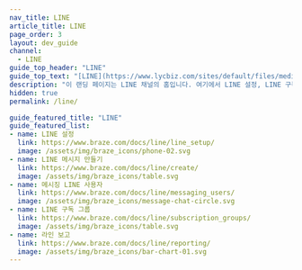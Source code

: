 ```yaml
---
nav_title: LINE
article_title: LINE
page_order: 3
layout: dev_guide
channel:
  - LINE
guide_top_header: "LINE"
guide_top_text: "[LINE](https://www.lycbiz.com/sites/default/files/media/jp/download/LINE%20Business%20Guide_202310-202403.pdf)는 일본에서 가장 인기 있는 메시징 앱으로, 월간 활성 사용자 수가 9500만 명이 넘습니다. 메시징 외에도 LINE은 사용자에게 소셜 미디어, 게임, 쇼핑 및 결제를 위한 \"올인원\" 플랫폼을 제공합니다.<br><br>LINE 계정을 Braze와 통합하여 제로 및 퍼스트 파티 고객 데이터를 활용하여 고객의 선호도, 행동 및 크로스채널 상호작용을 기반으로 적절한 고객에게 매력적인 LINE 메시지를 보낼 수 있습니다.<br><br>LINE 액세스는 베타 버전이며 선택된 Braze 패키지에서만 사용할 수 있습니다. 귀하의 계정 매니저 또는 고객 성공 매니저에게 연락하여 시작하십시오."
description: "이 랜딩 페이지는 LINE 채널의 홈입니다. 여기에서 LINE 설정, LINE 구독 그룹, LINE 캠페인, LINE 보고서 등을 다루는 기사를 찾을 수 있습니다."
hidden: true
permalink: /line/

guide_featured_title: "LINE"
guide_featured_list:
- name: LINE 설정
  link: https://www.braze.com/docs/line/line_setup/
  image: /assets/img/braze_icons/phone-02.svg
- name: LINE 메시지 만들기
  link: https://www.braze.com/docs/line/create/
  image: /assets/img/braze_icons/table.svg
- name: 메시징 LINE 사용자
  link: https://www.braze.com/docs/line/messaging_users/
  image: /assets/img/braze_icons/message-chat-circle.svg
- name: LINE 구독 그룹
  link: https://www.braze.com/docs/line/subscription_groups/
  image: /assets/img/braze_icons/table.svg
- name: 라인 보고
  link: https://www.braze.com/docs/line/reporting/
  image: /assets/img/braze_icons/bar-chart-01.svg
---
```

<br><br>
